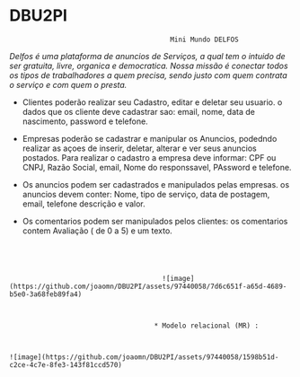 # DBU2PI



                                            Mini Mundo DELFOS 

<i> Delfos é uma plataforma de anuncios de Serviços, a qual tem o intuido de ser gratuita, livre, organica e democratica. 
  Nossa missão é conectar todos os tipos de trabalhadores a quem precisa, sendo justo com quem contrata o serviço e com quem o presta. </i>

* Clientes poderão realizar seu Cadastro, editar e deletar seu usuario. o dados que os cliente deve cadastrar sao: email, nome, data de nascimento,
password e telefone.

* Empresas poderão se cadastrar e manipular os Anuncios, podedndo realizar as açoes de inserir, deletar, alterar e ver seus anuncios postados.
Para realizar o cadastro a empresa deve informar: CPF ou CNPJ, Razão Social, email, Nome do responssavel, PAssword e telefone.

* Os anuncios podem ser cadastrados e manipulados pelas empresas. os anuncios devem conter: Nome, tipo de serviço, data de postagem, email, telefone
 descrição e valor. 
 
 * Os comentarios podem ser manipulados pelos clientes: os comentarios contem Avaliação ( de 0 a 5) e um texto.


~~~~~~~~~~~~~~~~~~~~~~~~~~~~~~~~~~~~~~~~~~~~~~~~~~~~~~~~~~~~~~~~~~~~~~~~~~~~~~~~~~~~~~~~~~~~~~~~~~~~~~~~~~~~~~~~~~~~~~~~~~~~



                                    
                                      ![image](https://github.com/joaomn/DBU2PI/assets/97440058/7d6c651f-a65d-4689-b5e0-3a68feb89fa4)
   
   
   
                                    * Modelo relacional (MR) :



![image](https://github.com/joaomn/DBU2PI/assets/97440058/1598b51d-c2ce-4c7e-8fe3-143f81ccd570)
